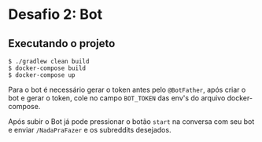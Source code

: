 # Desafio 2: Bot



## Executando o projeto

```
$ ./gradlew clean build
$ docker-compose build
$ docker-compose up
``` 

Para o bot é necessário gerar o token antes pelo `@BotFather`, após criar o bot e gerar o token, cole no campo `BOT_TOKEN` das env's do arquivo docker-compose.

Após subir o Bot já pode pressionar o botão `start` na conversa com seu bot e enviar `/NadaPraFazer` e os subreddits desejados.